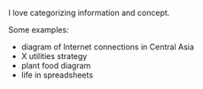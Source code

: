 I love categorizing information and concept.

Some examples:
* diagram of Internet connections in Central Asia
* X utilities strategy
* plant food diagram
* life in spreadsheets
